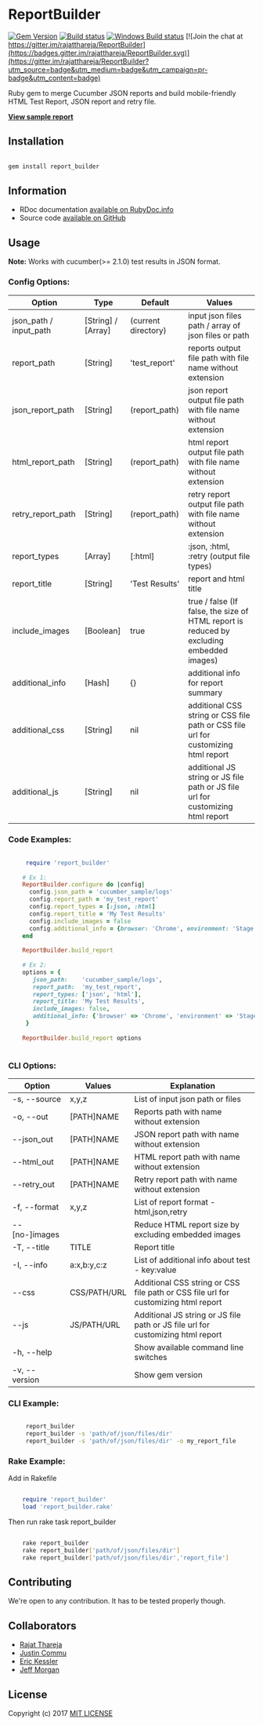 # ReportBuilder

[![Gem Version](https://badge.fury.io/rb/report_builder.svg)](https://badge.fury.io/rb/report_builder) 
[![Build status](https://travis-ci.org/rajatthareja/ReportBuilder.svg?branch=master)](https://travis-ci.org/rajatthareja/ReportBuilder)
[![Windows Build status](https://ci.appveyor.com/api/projects/status/s5jx2ji3wdg294u6/branch/master?svg=true)](https://ci.appveyor.com/project/rajatthareja/reportbuilder)
[![Join the chat at https://gitter.im/rajatthareja/ReportBuilder](https://badges.gitter.im/rajatthareja/ReportBuilder.svg)](https://gitter.im/rajatthareja/ReportBuilder?utm_source=badge&utm_medium=badge&utm_campaign=pr-badge&utm_content=badge)

Ruby gem to merge Cucumber JSON reports and build mobile-friendly HTML Test Report, JSON report and retry file.

**[View sample report](http://reportbuilder.rajatthareja.com)**

## Installation

```bash

gem install report_builder

```

## Information

* RDoc documentation [available on RubyDoc.info](http://www.rubydoc.info/gems/report_builder)
* Source code [available on GitHub](http://github.com/rajatthareja/ReportBuilder)

## Usage

**Note:** Works with cucumber(>= 2.1.0) test results in JSON format.

### Config Options:

| Option                  | Type               | Default             | Values                                                                                   |
|-------------------------|--------------------|---------------------|------------------------------------------------------------------------------------------|
| json_path / input_path  | [String] / [Array] | (current directory) | input json files path / array of json files or path                                      |
| report_path             | [String]           | 'test_report'       | reports output file path with file name without extension                                |
| json_report_path        | [String]           | (report_path)       | json report output file path with file name without extension                            |
| html_report_path        | [String]           | (report_path)       | html report output file path with file name without extension                            |
| retry_report_path       | [String]           | (report_path)       | retry report output file path with file name without extension                           |
| report_types            | [Array]            | [:html]             | :json, :html, :retry (output file types)                                                 |
| report_title            | [String]           | 'Test Results'      | report and html title                                                                    |
| include_images          | [Boolean]          | true                | true / false (If false, the size of HTML report is reduced by excluding embedded images) |
| additional_info         | [Hash]             | {}                  | additional info for report summary                                                       |
| additional_css          | [String]           | nil                 | additional CSS string or CSS file path or CSS file url for customizing html report       |
| additional_js           | [String]           | nil                 | additional JS string or JS file path or JS file url for customizing html report           |

### Code Examples:

```ruby

     require 'report_builder'
    
    # Ex 1:
    ReportBuilder.configure do |config|
      config.json_path = 'cucumber_sample/logs'
      config.report_path = 'my_test_report'
      config.report_types = [:json, :html]
      config.report_title = 'My Test Results'
      config.include_images = false
      config.additional_info = {browser: 'Chrome', environment: 'Stage 5'}
    end
    
    ReportBuilder.build_report
    
    # Ex 2:
    options = {
       json_path:    'cucumber_sample/logs',
       report_path:  'my_test_report',
       report_types: ['json', 'html'],
       report_title: 'My Test Results',
       include_images: false,
       additional_info: {'browser' => 'Chrome', 'environment' => 'Stage 5'}
     }
    
    ReportBuilder.build_report options
        
```

### CLI Options:

| Option              | Values       | Explanation                                                                        |
|---------------------|--------------|------------------------------------------------------------------------------------|
| -s, --source        | x,y,z        | List of input json path or files                                                   |
| -o, --out           | [PATH]NAME   | Reports path with name without extension                                           |
| --json_out          | [PATH]NAME   | JSON report path with name without extension                                       |
| --html_out          | [PATH]NAME   | HTML report path with name without extension                                       |
| --retry_out         | [PATH]NAME   | Retry report path with name without extension                                      |
| -f, --format        | x,y,z        | List of report format - html,json,retry                                            |
| --[no-]images       |              | Reduce HTML report size by excluding embedded images                               |
| -T, --title         | TITLE        | Report title                                                                       |
| -I, --info          | a:x,b:y,c:z  | List of additional info about test - key:value                                     |
| --css               | CSS/PATH/URL | Additional CSS string or CSS file path or CSS file url for customizing html report |
| --js                | JS/PATH/URL  | Additional JS string or JS file path or JS file url for customizing html report    |
| -h, --help          |              | Show available command line switches                                               |
| -v, --version       |              | Show gem version                                                                   |

### CLI Example:

```bash

     report_builder
     report_builder -s 'path/of/json/files/dir'
     report_builder -s 'path/of/json/files/dir' -o my_report_file

```

### Rake Example:

Add in Rakefile

```ruby

    require 'report_builder'
    load 'report_builder.rake'

```

Then run rake task report_builder

```bash

    rake report_builder
    rake report_builder['path/of/json/files/dir']
    rake report_builder['path/of/json/files/dir','report_file']

```

## Contributing

We're open to any contribution. It has to be tested properly though.

## Collaborators

* [Rajat Thareja](https://github.com/rajatthareja)
* [Justin Commu](https://github.com/tk8817)
* [Eric Kessler](https://github.com/enkessler)
* [Jeff Morgan](https://github.com/cheezy)

## License

Copyright (c) 2017 [MIT LICENSE](LICENSE)
